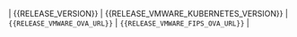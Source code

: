 | <!-- vmware-k8s-{{RELEASE_NAME}} --> {{RELEASE_VERSION}}              |  {{RELEASE_VMWARE_KUBERNETES_VERSION}}                 | `{{RELEASE_VMWARE_OVA_URL}}`          | `{{RELEASE_VMWARE_FIPS_OVA_URL}}`          |
